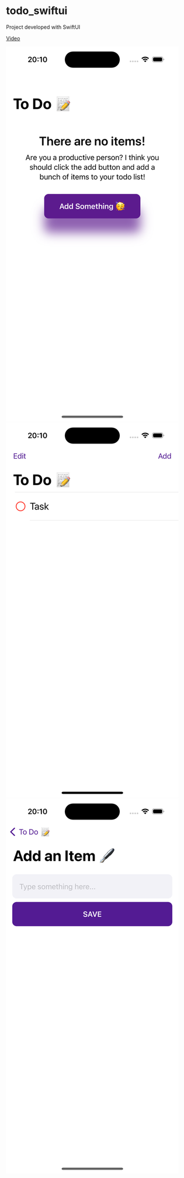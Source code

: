 # todo_swiftui
Project developed with SwiftUI

[Video](https://dms.licdn.com/playlist/D4D05AQHogcUw3bAYfw/mp4-720p-30fp-crf28/0/1676934331268?e=1677542400&v=beta&t=1in19hWuo6xDLebdDF7wFm6b04a7zjCQcI_I6pJzO0Y)

![Image Portraint](https://github.com/LeonardoGraselAlmeida/todo_swiftui/blob/main/SS/ss0.png?raw=true)
![Image Portraint](https://github.com/LeonardoGraselAlmeida/todo_swiftui/blob/main/SS/ss1.png?raw=true)
![Image Portraint](https://github.com/LeonardoGraselAlmeida/todo_swiftui/blob/main/SS/ss2.png?raw=true)
